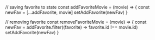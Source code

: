 // saving favorite to state
  const addFavoriteMovie = (movie) => { 
    const newFav = [...addFavorite, movie]
        setAddFavorite(newFav)
  }

   // removing favorite 
   const removeFavoriteMovie = (movie) => { 
    const newFav = addFavorite.filter((favorite) => 
    favorite.id !== movie.id) 
    setAddFavorite(newFav)
  }